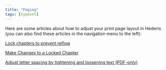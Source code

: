```yaml
---
title: "Paging"
tags: [typeset]
---
```

 
<html><body><section data-type="chapter" class="hsecchapter" data-hederis-type="hsecchapter" id="intro-paging" data-pi-attrs="id: intro-paging; data-tags: typeset;" role="doc-chapter" data-tags="typeset" data-author-name=" " data-book-title=" " title="Paging"><p class="hblkp" data-hederis-type="hblkp" id="p8yBBAgED">Here are some articles about how to adjust your print page layout in Hederis (you can also find these articles in the navigation menu to the left): </p><p class="hblkp" data-hederis-type="hblkp" id="pvTzkepx3"><a href="{% link _docs/page-locking.md %}" data-hederis-type="hspana" id="pZ9LAVNzR"><span class="Hyperlink" data-hederis-type="hspnspan" id="pPDGG6MQY">Lock chapters to prevent reflow</span></a></p><p class="hblkp" data-hederis-type="hblkp" id="pAGFiAUYZ"><a href="{% link _docs/locked-changes.md %}" data-hederis-type="hspana" id="p3tRYv9lk"><span class="Hyperlink" data-hederis-type="hspnspan" id="pzAehrrvP">Make Changes to a Locked Chapter</span></a></p><p class="hblkp" data-hederis-type="hblkp" id="pSqfQM8V2"><a href="{% link _docs/page-layout-menu.md %}" data-hederis-type="hspana" id="pFwlLpRFC"><span class="Hyperlink" data-hederis-type="hspnspan" id="p8kCiNsyL">Adjust letter spacing by tightening and loosening text (PDF-only)</span></a></p></section></body></html>
